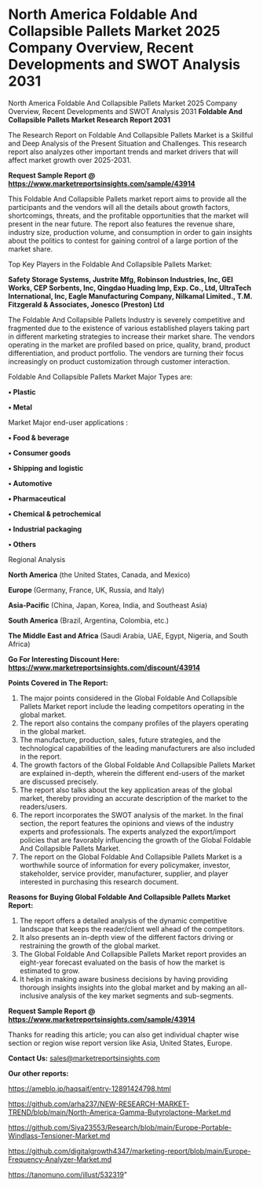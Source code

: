 # North America Foldable And Collapsible Pallets Market 2025 Company Overview, Recent Developments and SWOT Analysis 2031
North America Foldable And Collapsible Pallets Market 2025 Company Overview, Recent Developments and SWOT Analysis 2031
<strong>Foldable And Collapsible Pallets Market Research Report 2031</strong>

The Research Report on Foldable And Collapsible Pallets Market is a Skillful and Deep Analysis of the Present Situation and Challenges. This research report also analyzes other important trends and market drivers that will affect market growth over 2025-2031.

<strong>Request Sample Report @ <a href=https://www.marketreportsinsights.com/sample/43914>https://www.marketreportsinsights.com/sample/43914</a></strong>

This Foldable And Collapsible Pallets market report aims to provide all the participants and the vendors will all the details about growth factors, shortcomings, threats, and the profitable opportunities that the market will present in the near future. The report also features the revenue share, industry size, production volume, and consumption in order to gain insights about the politics to contest for gaining control of a large portion of the market share.

Top Key Players in the Foldable And Collapsible Pallets Market:

<strong>Safety Storage Systems, Justrite Mfg, Robinson Industries, Inc, GEI Works, CEP Sorbents, Inc, Qingdao Huading Imp, Exp. Co., Ltd, UltraTech International, Inc, Eagle Manufacturing Company, Nilkamal Limited., T.M. Fitzgerald & Associates, Jonesco (Preston) Ltd</strong>

The Foldable And Collapsible Pallets Industry is severely competitive and fragmented due to the existence of various established players taking part in different marketing strategies to increase their market share. The vendors operating in the market are profiled based on price, quality, brand, product differentiation, and product portfolio. The vendors are turning their focus increasingly on product customization through customer interaction.

Foldable And Collapsible Pallets Market Major Types are:

<strong>•  Plastic

•  Metal</strong>

Market Major end-user applications :

<strong>•  Food & beverage

•  Consumer goods

•  Shipping and logistic

•  Automotive

•  Pharmaceutical

•  Chemical & petrochemical

•  Industrial packaging

•  Others</strong>

Regional Analysis

</u><strong><b>North America</b></strong> (the United States, Canada, and Mexico)

<strong><b>Europe </b></strong>(Germany, France, UK, Russia, and Italy)

<strong><b>Asia-Pacific</b></strong> (China, Japan, Korea, India, and Southeast Asia)

<strong><b>South America</b></strong> (Brazil, Argentina, Colombia, etc.)

<strong><b>The Middle East and Africa</b></strong> (Saudi Arabia, UAE, Egypt, Nigeria, and South Africa)

<strong>Go For Interesting Discount Here: <a href=https://www.marketreportsinsights.com/discount/43914>https://www.marketreportsinsights.com/discount/43914</a></strong>

<strong>Points Covered in The Report:</strong>
<ol>
  <li>The major points considered in the Global Foldable And Collapsible Pallets Market report include the leading competitors operating in the global market.</li>
  <li>The report also contains the company profiles of the players operating in the global market.</li>
  <li>The manufacture, production, sales, future strategies, and the technological capabilities of the leading manufacturers are also included in the report.</li>
  <li>The growth factors of the Global Foldable And Collapsible Pallets Market are explained in-depth, wherein the different end-users of the market are discussed precisely.</li>
  <li>The report also talks about the key application areas of the global market, thereby providing an accurate description of the market to the readers/users.</li>
  <li>The report incorporates the SWOT analysis of the market. In the final section, the report features the opinions and views of the industry experts and professionals. The experts analyzed the export/import policies that are favorably influencing the growth of the Global Foldable And Collapsible Pallets Market.</li>
  <li>The report on the Global Foldable And Collapsible Pallets Market is a worthwhile source of information for every policymaker, investor, stakeholder, service provider, manufacturer, supplier, and player interested in purchasing this research document.</li>
</ol>
<strong>Reasons for Buying Global Foldable And Collapsible Pallets Market Report:</strong>

<ol>
  <li>The report offers a detailed analysis of the dynamic competitive landscape that keeps the reader/client well ahead of the competitors.</li>
  <li>It also presents an in-depth view of the different factors driving or restraining the growth of the global market.</li>
  <li>The Global Foldable And Collapsible Pallets Market report provides an eight-year forecast evaluated on the basis of how the market is estimated to grow.</li>
  <li>It helps in making aware business decisions by having providing thorough insights insights into the global market and by making an all-inclusive analysis of the key market segments and sub-segments.</li>
</ol>
<strong>Request Sample Report @ <a href=https://www.marketreportsinsights.com/sample/43914>https://www.marketreportsinsights.com/sample/43914</a></strong>


Thanks for reading this article; you can also get individual chapter wise section or region wise report version like Asia, United States, Europe.

<strong>Contact Us:</strong>
sales@marketreportsinsights.com

<strong>Our other reports:</strong>

<a href=https://ameblo.jp/haqsaif/entry-12891424798.html>https://ameblo.jp/haqsaif/entry-12891424798.html</a>

<a href=https://github.com/arha237/NEW-RESEARCH-MARKET-TREND/blob/main/North-America-Gamma-Butyrolactone-Market.md>https://github.com/arha237/NEW-RESEARCH-MARKET-TREND/blob/main/North-America-Gamma-Butyrolactone-Market.md</a>

<a href=https://github.com/Siya23553/Research/blob/main/Europe-Portable-Windlass-Tensioner-Market.md>https://github.com/Siya23553/Research/blob/main/Europe-Portable-Windlass-Tensioner-Market.md</a>

<a href=https://github.com/digitalgrowth4347/marketing-report/blob/main/Europe-Frequency-Analyzer-Market.md>https://github.com/digitalgrowth4347/marketing-report/blob/main/Europe-Frequency-Analyzer-Market.md</a>

<a href=https://tanomuno.com/illust/532319>https://tanomuno.com/illust/532319</a>"
